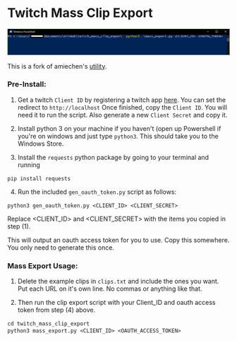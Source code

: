 # Twitch Mass Clip Export  

![powershell](powershell.png "powershell")

This is a fork of amiechen's [utility](https://github.com/amiechen/twitch-batch-loader).

### Pre-Install:

1) Get a twitch `Client ID` by registering a twitch app [here](https://dev.twitch.tv/dashboard/apps/create). You can set the redirect to `http://localhost`
Once finished, copy the `Client ID`. You will need it to run the script.
Also generate a new `Client Secret` and copy it.

2) Install python 3 on your machine if you haven't (open up Powershell if you're on windows and just type `python3`. This should take you to the Windows Store. 

3) Install the `requests` python package by going to your terminal and running 
```
pip install requests
```

4) Run the included `gen_oauth_token.py` script as follows:
```
python3 gen_oauth_token.py <CLIENT_ID> <CLIENT_SECRET>
```
Replace <CLIENT_ID> and <CLIENT_SECRET> with the items you copied in step (1).

This will output an oauth access token for you to use. Copy this somewhere. You only need to generate this once.

### Mass Export Usage:


1) Delete the example clips in `clips.txt` and include the ones you want. Put each URL on it's own line. No commas or anything like that.

2) Then run the clip export script with your Client_ID and oauth access token from step (4) above.

```
cd twitch_mass_clip_export
python3 mass_export.py <CLIENT_ID> <OAUTH_ACCESS_TOKEN>
```

